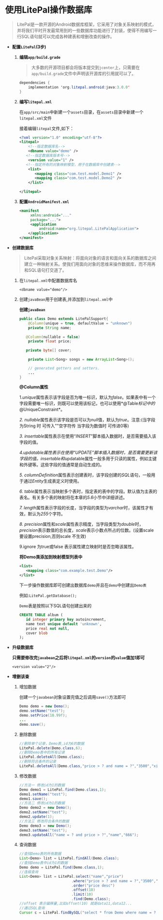 # 使用LitePal操作数据库

> LitePal是一款开源的Android数据库框架，它采用了对象关系映射的模式，并将我们平时开发最常用到的一些数据库功能进行了封装，使得不用编写一行SQL语句就可以完成各种建表和增删改查的操作。

* **配置`LitePal`(3步)**

  1. **编辑`app/build.grade`**

     > 大多数的开源项目都会将版本提交到`jcenter`上，只需要在`app/build.grade`文件中声明该开源库的引用就可以了。

     ```java
     dependencies {
         implementation 'org.litepal.android:java:3.0.0'
     }
     ```

     

  2. **编写`litepal.xml`**

     在`app/src/main`中新建一个`assets`目录，在`assets`目录中新建一个`litepal.xml`文件

     接着编辑`litepal`文件,如下：

     ```xml
     <?xml version="1.0" encoding="utf-8"?>
     <litepal>
         <!--指定数据库名-->
         <dbname value="demo" />
     	<!--指定数据库版本号-->
         <version value="1" />
     	<!--指定所有的对象映射模型，用于在数据库中创建表-->
         <list>
         	<mapping class="com.test.model.Demo1" />
         	<mapping class="com.test.model.Demo2" />
         </list>
         
     </litepal>
     ```

  3. **配置`AndroidManifest.xml`**

     ```xml
     <manifest 
          xmlns:android="..."
          package="...">
          <application
              android:name="org.litepal.LitePalApplication">
         </application>
     </manifest>
     ```

* **创建数据库**

  > LitePal采取对象关系映射：将面向对象的语言和面向关系的数据库之间建立一种映射关系。使我们用面向对象的思维来操作数据库，而不用再和SQL语句打交道了。

   1. 在`litepal.xml`中配置数据库名

      `<dbname value="demo"/>`

  2. 创建`javaBean`用于创建表,并添加到`litepal.xml`中

     **创建`javaBean`**

     ```java
     public class Demo extends LitePalSupport{
         @Column(unique = true, defaultValue = "unknown")
         private String name;
         
     	@Column(nullable = false)
         private float price;
         
     	private byte[] cover;
         
         private List<Song> songs = new ArrayList<Song>();
     
         // generated getters and setters.
         ...
     }
     ```

     **@Column属性**

     1.*unique*属性表示该字段是否为唯一标识，默认为*false*。如果表中有一个字段需要唯一标识，则既可以使用该标记，也可以使用*@Table*标记中的*@UniqueConstraint*。

     *2.* *nullable*属性表示该字段是否可以为*null*值，默认为*true*。注意:(当字段为String 时 可传入""空字符传  当字段为数值时  可传进0等)

     *3.* *insertable*属性表示在使用“*INSERT*”脚本插入数据时，是否需要插入该字段的值。

     *4.*updatable*属性表示在使用“*UPDATE*”脚本插入数据时，是否需要更新该字段的值。*insertable*和*updatable属性一般多用于只读的属性，例如主键和外键等。这些字段的值通常是自动生成的。

     *5.* *columnDefinition*属性表示创建表时，该字段创建的*SQL*语句，一般用于通过*Entity*生成表定义时使用。

     *6.* *table*属性表示当映射多个表时，指定表的表中的字段。默认值为主表的表名。有关多个表的映射将在本章的*5.6*小节中详细讲述。

     *7.* *length*属性表示字段的长度，当字段的类型为*varchar*时，该属性才有效，默认为*255*个字符。

     *8.* *precision*属性和*scale*属性表示精度，当字段类型为*double*时，*precision*表示数值的总长度，*scale*表示小数点所占的位数。(设置scale 要设置precision,否则scale 不生效)

     9.ignore 为true或false 表示属性建立映射时是否忽略该属性。

     **将Demo类添加到映射模型列表中**

     ```xml
     <list>
     	<mapping class="com.example.test.Demo"/>
     </list>
     ```

     下一步操作数据库即可创建出数据库`demo`并且在`demo`中创建出`Demo表`

     例如:`LitePal.getDatabase();`

     `Demo`表是按照以下SQL语句创建出来的

     ```sql
     CREATE TABLE album (
     	id integer primary key autoincrement,
     	name text unique default 'unknown',
     	price real not null,
     	cover blob
     );
     ```

* **升级数据库**

  **只需要修改完`javabean`之后将`litepal.xml`的`version`的`value`值加1即可**

  `<version value="2"/>`

* **增删该查**

  1. 增加数据

     创建一个`javabean`对象设置完值之后调用`save()`方法即可

     ```java
     Demo demo = new Demo();
     demo.setName("test");
     demo.setPrice(10.99f);
     ...
     demo.save();
     ```

  2. 删除数据

     ```java
     //删除单个记录，Demo表,id为6的数据
     LitePal.delete(Demo.class,6);
     //删除Demo表中的所有记录
     LitePal.deleteAll(Demo.class);
     //删除符合条件的记录
     LitePal.deleteAll(Demo.class,"price > ? and name = ?","3500","xiaoming");
     ```

  3. 修改数据

     ```java
     //方法一 修改id为1的数据
     Demo demo1 = LitePal.find(Demo.class,1);
     demo1.setName("test");
     demo1.save();
     //方法二 修改id为1的数据
     Demo demo2 = new Demo();
     demo2.setName("test");
     demo2.update(1);
     //方法三 修改符合条件的数据
     Demo demo3 = new Demo();
     demo3.setName("test");
     demo3.updateAll("name = ? and price > ?","name","666");
     ```

  4. 查询数据

     ```java
     //查找Demo表的所有数据
     List<Demo> list = LitePal.findAll(Demo.class);
     //查找Demo表中id为1的数据
     Demo demo = LitePal.find(Demo.class,1);
     //连缀查询
     List<Demo> list = LitePal.select("name","price")
         					 .where("price > ? and name = ?","3500","test")
         					 .order("price desc")
         					 .offset(10)
         					 .limit(10)
         					 .find(Demo.class);
     //offset 表示偏移量,比如offset(10) 就是data11,data12...
     //通过SQL查询
     Cursor c = LitePal.findBySQL("select * from Demo where name = ? and price > ?","test","3500");
     ```

     